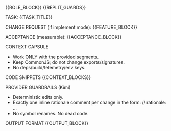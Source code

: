 {{ROLE_BLOCK}}
{{REPLIT_GUARDS}}

TASK: {{TASK_TITLE}}

CHANGE REQUEST (if implement mode):
{{FEATURE_BLOCK}}

ACCEPTANCE (measurable):
{{ACCEPTANCE_BLOCK}}

CONTEXT CAPSULE
- Work ONLY with the provided segments.
- Keep CommonJS; do not change exports/signatures.
- No deps/build/telemetry/env keys.

CODE SNIPPETS
{{CONTEXT_BLOCKS}}

PROVIDER GUARDRAILS (Kimi)
- Deterministic edits only.
- Exactly one inline rationale comment per change in the form: // rationale: ...
- No symbol renames. No dead code.

OUTPUT FORMAT
{{OUTPUT_BLOCK}}
